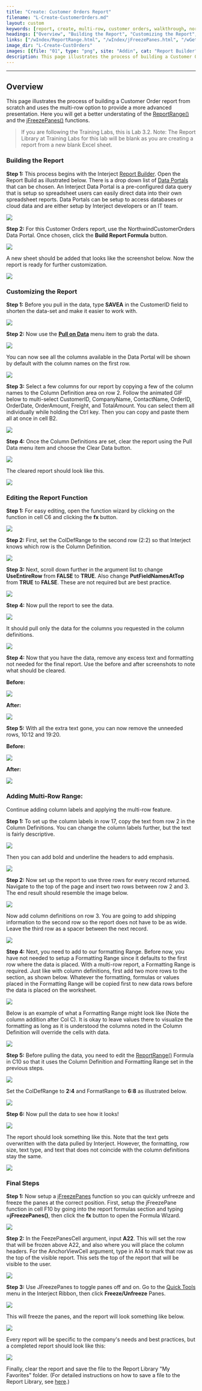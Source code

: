 ```yaml
---
title: "Create: Customer Orders Report"
filename: "L-Create-CustomerOrders.md"
layout: custom
keywords: [report, create, multi-row, customer orders, walkthrough, northwind customer orders, jFreezePanes]
headings: ["Overview", "Building the Report", "Customizing the Report", "Editing the Report Function", "Adding Multi-Row Range:", "Final Steps"]
links: ["/wIndex/ReportRange.html", "/wIndex/jFreezePanes.html", "/wGetStarted/INTERJECT-Ribbon-Menu-Items.html#report-builder", "/wIndex/Common-Dataportal-Index.html", "/wPortal/INTERJECT-Ribbon-Menu-Items.html#pulldata", "/wIndex/ReportRange.html", "/wIndex/jFreezePanes.html", "/wGetStarted/INTERJECT-Ribbon-Menu-Items.html#quick-tools", "/wAbout/ReportLibraryLinks.html"]
image_dir: "L-Create-CustOrders"
images: [{file: "01", type: "png", site: "Addin", cat: "Report Builder", sub: "", report: "", ribbon: "Simple", config: ""}, {file: "02", type: "png", site: "Addin", cat: "Report Builder", sub: "", report: "NorthwindCustomerOrders", ribbon: "Simple", config: ""}, {file: "03", type: "jpg", site: "Addin", cat: "Report", sub: "", report: "NorthwindCustomerOrders", ribbon: "", config: "Yes"}, {file: "04", type: "jpg", site: "Addin", cat: "Report", sub: "", report: "NorthwindCustomerOrders", ribbon: "", config: "Yes"}, {file: "05", type: "png", site: "Addin", cat: "Pull Data", sub: "", report: "NorthwindCustomerOrders", ribbon: "Simple", config: "Yes"}, {file: "06", type: "png", site: "Addin", cat: "Report", sub: "", report: "NorthwindCustomerOrders", ribbon: "", config: "Yes"}, {file: "07", type: "gif", site: "Excel", cat: "Right Click Menu", sub: "Copy & Paste", report: "NorthwindCustomerOrders", ribbon: "Simple", config: "Yes"}, {file: "08", type: "png", site: "Addin", cat: "Pull Data", sub: "", report: "NorthwindCustomerOrders", ribbon: "", config: "Yes"}, {file: "9", type: "jpg", site: "Addin", cat: "Report", sub: "", report: "NorthwindCustomerOrders", ribbon: "", config: "Yes"}, {file: "10", type: "jpg", site: "Excel", cat: "Function Wizard", sub: "", report: "NorthwindCustomerOrders", ribbon: "", config: "Yes"}, {file: "11", type: "jpg", site: "Excel", cat: "Function Wizard", sub: "", report: "NorthwindCustomerOrders", ribbon: "", config: "Yes"}, {file: "12", type: "jpg", site: "Excel", cat: "Function Wizard", sub: "", report: "NorthwindCustomerOrders", ribbon: "", config: "Yes"}, {file: "13", type: "png", site: "Addin", cat: "Pull Data", sub: "", report: "NorthwindCustomerOrders", ribbon: "Simple", config: "Yes"}, {file: "14", type: "jpg", site: "Addin", cat: "Report", sub: "", report: "NorthwindCustomerOrders", ribbon: "", config: "Yes"}, {file: "15", type: "jpg", site: "Addin", cat: "Report", sub: "", report: "NorthwindCustomerOrders", ribbon: "", config: "Yes"}, {file: "16", type: "jpg", site: "Addin", cat: "Report", sub: "", report: "", ribbon: "", config: "Yes"}, {file: "16b", type: "png", site: "Excel", cat: "Right Click Menu", sub: "", report: "", ribbon: "", config: "Yes"}, {file: "17", type: "png", site: "Addin", cat: "Report", sub: "", report: "", ribbon: "", config: "Yes"}, {file: "18", type: "jpg", site: "Excel", cat: "Right Click Menu", sub: "", report: "", ribbon: "", config: "Yes"}, {file: "19", type: "jpg", site: "Addin", cat: "Report", sub: "", report: "", ribbon: "", config: "Yes"}, {file: "20", type: "jpg", site: "Addin", cat: "Report", sub: "", report: "", ribbon: "", config: "Yes"}, {file: "21", type: "jpg", site: "Addin", cat: "Report", sub: "", report: "", ribbon: "", config: "Yes"}, {file: "22", type: "jpg", site: "Addin", cat: "Report", sub: "", report: "", ribbon: "", config: "Yes"}, {file: "23", type: "jpg", site: "Addin", cat: "Report", sub: "", report: "", ribbon: "", config: "Yes"}, {file: "24", type: "png", site: "Excel", cat: "Function Wizard", sub: "", report: "", ribbon: "", config: "Yes"}, {file: "25", type: "png", site: "Excel", cat: "Function Wizard", sub: "", report: "", ribbon: "", config: "Yes"}, {file: "26", type: "png", site: "Addin", cat: "Pull Data", sub: "", report: "", ribbon: "Simple", config: "Yes"}, {file: "27", type: "png", site: "Addin", cat: "Report", sub: "", report: "", ribbon: "", config: "Yes"}, {file: "28", type: "png", site: "Excel", cat: "Function Wizard", sub: "", report: "", ribbon: "", config: "Yes"}, {file: "29", type: "png", site: "Excel", cat: "Function Wizard", sub: "", report: "", ribbon: "", config: "Yes"}, {file: "30", type: "png", site: "Addin", cat: "Quick Tools", sub: "", report: "", ribbon: "Simple", config: "Yes"}, {file: "31", type: "png", site: "Addin", cat: "Report", sub: "", report: "", ribbon: "", config: ""}, {file: "32", type: "png", site: "Addin", cat: "Report", sub: "", report: "", ribbon: "", config: ""}]
description: This page illustrates the process of building a Customer Order report from scratch and uses the multi-row option to provide a more advanced presentation.
---
```

* * *

##  Overview

This page illustrates the process of building a Customer Order report from scratch and uses the multi-row option to provide a more advanced presentation. Here you will get a better understating of the [ReportRange()](/wIndex/ReportRange.html) and the [jFreezePanes()](/wIndex/jFreezePanes.html) functions.

<blockquote class=lab_info>
If you are following the Training Labs, this is Lab 3.2. Note: The Report Library at Training Labs for this lab will be blank as you are creating a report from a new blank Excel sheet.
</blockquote>

###  Building the Report

**Step 1:** This process begins with the Interject [Report Builder](/wGetStarted/INTERJECT-Ribbon-Menu-Items.html#report-builder). Open the Report Build as illustrated below. There is a drop down list of  [Data Portals](/wIndex/Common-Dataportal-Index.html) that can be chosen. An Interject Data Portal is a pre-configured data query that is setup so spreadsheet users can easily direct data into their own spreadsheet reports. Data Portals can be setup to access databases or cloud data and are either setup by Interject developers or an IT team.

![](/images/L-Create-CustOrders/01.png)
<br>

**Step 2:** For this Customer Orders report, use the NorthwindCustomerOrders Data Portal. Once chosen, click the **Build Report Formula** button.

![](/images/L-Create-CustOrders/02.png)
<br>

A new sheet should be added that looks like the screenshot below. Now the report is ready for further customization.

![](/images/L-Create-CustOrders/03.jpg)
<br>

###  Customizing the Report

**Step 1:** Before you pull in the data, type **SAVEA** in the CustomerID field to shorten the data-set and make it easier to work with.

![](/images/L-Create-CustOrders/04.jpg)
<br>

**Step 2:** Now use the [**Pull on Data**](/wPortal/INTERJECT-Ribbon-Menu-Items.html#pulldata) menu item to grab the data.

![](/images/L-Create-CustOrders/05.png)
<br>

You can now see all the columns available in the Data Portal will be shown by default with the column names on the first row.

![](/images/L-Create-CustOrders/06.png)
<br>

**Step 3:** Select a few columns for our report by copying a few of the column names to the Column Definition area on row 2. Follow the animated GIF below to multi-select CustomerID, CompanyName, ContactName, OrderID, OrderDate, OrderAmount, Freight, and TotalAmount. You can select them all individually while holding the Ctrl key. Then you can copy and paste them all at once in cell B2.

![](/images/L-Create-CustOrders/07.gif)
<br>

**Step 4:** Once the Column Definitions are set, clear the report using the Pull Data menu item and choose the Clear Data button.

![](/images/L-Create-CustOrders/08.png)
<br>

The cleared report should look like this.

![](/images/L-Create-CustOrders/9.jpg)
<br>

###  Editing the Report Function

**Step 1:** For easy editing, open the function wizard by clicking on the function in cell C6 and clicking the **fx** button.

![](/images/L-Create-CustOrders/10.jpg)
<br>

**Step 2:** First, set the ColDefRange to the second row (2:2) so that Interject knows which row is the Column Definition.

![](/images/L-Create-CustOrders/11.jpg)
<br>

**Step 3:** Next, scroll down further in the argument list to change **UseEntireRow** from **FALSE** to **TRUE**. Also change **PutFieldNamesAtTop** from **TRUE** to **FALSE**. These are not required but are best practice.

![](/images/L-Create-CustOrders/12.jpg)
<br>

**Step 4:** Now pull the report to see the data.

![](/images/L-Create-CustOrders/13.png)
<br>

It should pull only the data for the columns you requested in the column definitions.

![](/images/L-Create-CustOrders/14.jpg)
<br>

**Step 4:** Now that you have the data, remove any excess text and formatting not needed for the final report. Use the before and after screenshots to note what should be cleared.

**Before:**

![](/images/L-Create-CustOrders/15.jpg)
<br>

**After:**

![](/images/L-Create-CustOrders/16.jpg)
<br>

**Step 5:** With all the extra text gone, you can now remove the unneeded rows, 10:12 and 19:20.

**Before:**

![](/images/L-Create-CustOrders/16b.png)
<br>

**After:**

![](/images/L-Create-CustOrders/17.png)
<br>

###  Adding Multi-Row Range:

Continue adding column labels and applying the multi-row feature.

**Step 1:** To set up the column labels in row 17, copy the text from row 2 in the Column Definitions. You can change the column labels further, but the text is fairly descriptive.

![](/images/L-Create-CustOrders/18.jpg)
<br>

Then you can add bold and underline the headers to add emphasis.

![](/images/L-Create-CustOrders/19.jpg)
<br>

**Step 2:** Now set up the report to use three rows for every record returned. Navigate to the top of the page and insert two rows between row 2 and 3. The end result should resemble the image below.

![](/images/L-Create-CustOrders/20.jpg)
<br>

Now add column definitions on row 3. You are going to add shipping information to the second row so the report does not have to be as wide. Leave the third row as a spacer between the next record.

![](/images/L-Create-CustOrders/21.jpg)
<br>

**Step 4:** Next, you need to add to our formatting Range. Before now, you have not needed to setup a Formatting Range since it defaults to the first row where the data is placed. With a multi-row report, a Formatting Range is required. Just like with column definitions, first add two more rows to the section, as shown below. Whatever the formatting, formulas or values placed in the Formatting Range will be copied first to new data rows before the data is placed on the worksheet.

![](/images/L-Create-CustOrders/22.jpg)
<br>

Below is an example of what a Formatting Range might look like (Note the column addition after Col C). It is okay to leave values there to visualize the formatting as long as it is understood the columns noted in the Column Definition will override the cells with data.

![](/images/L-Create-CustOrders/23.jpg)
<br>

**Step 5:** Before pulling the data, you need to edit the [ReportRange()](/wIndex/ReportRange.html) Formula in C10 so that it uses the Column Definition and Formatting Range set in the previous steps.

![](/images/L-Create-CustOrders/24.png)
<br>

Set the ColDefRange to **2:4** and FormatRange to **6:8** as illustrated below.

![](/images/L-Create-CustOrders/25.png)
<br>

**Step 6:** Now pull the data to see how it looks!

![](/images/L-Create-CustOrders/26.png)
<br>

The report should look something like this. Note that the text gets overwritten with the data pulled by Interject. However, the formatting, row size, text type, and text that does not coincide with the column definitions stay the same.

![](/images/L-Create-CustOrders/27.png)
<br>

###  Final Steps

**Step 1:** Now setup a [jFreezePanes](/wIndex/jFreezePanes.html) function so you can quickly unfreeze and freeze the panes at the correct position. First, setup the jFreezePane function in cell F10 by going into the report formulas section and typing **=jFreezePanes()**, then click the **fx** button to open the Formula Wizard.

![](/images/L-Create-CustOrders/28.png)
<br>

**Step 2:** In the FeezePanesCell argument, input **A22**. This will set the row that will be frozen above A22, and also where you will place the column headers. For the AnchorViewCell argument, type in A14 to mark that row as the top of the visible report. This sets the top of the report that will be visible to the user.

![](/images/L-Create-CustOrders/29.png)
<br>

**Step 3:** Use JFreezePanes to toggle panes off and on. Go to the [Quick Tools](/wGetStarted/INTERJECT-Ribbon-Menu-Items.html#quick-tools) menu in the Interject Ribbon, then click **Freeze/Unfreeze** Panes.

![](/images/L-Create-CustOrders/30.png)
<br>

This will freeze the panes, and the report will look something like below.

![](/images/L-Create-CustOrders/31.png)
<br>

Every report will be specific to the company's needs and best practices, but a completed report should look like this:

![](/images/L-Create-CustOrders/32.png)
<br>

Finally, clear the report and save the file to the Report Library "My Favorites" folder. (For detailed instructions on how to save a file to the Report Library, see [here](/wAbout/ReportLibraryLinks.html).)
